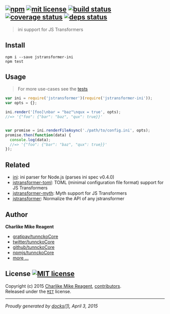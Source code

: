 ## [![npm][npmjs-img]][npmjs-url] [![mit license][license-img]][license-url] [![build status][travis-img]][travis-url] [![coverage status][coveralls-img]][coveralls-url] [![deps status][daviddm-img]][daviddm-url]

> ini support for JS Transformers

## Install
```
npm i --save jstransformer-ini
npm test
```


## Usage
> For more use-cases see the [tests](./test.js)

```js
var ini = require('jstransformer')(require('jstransformer-ini'));
var opts = {};

ini.render('[foo]\nbar = "baz"\nqux = true', opts);
//=> '{"foo": {"bar": "baz", "qux": true}}'


var promise = ini.renderFileAsync('./path/to/config.ini', opts);
promise.then(function(data) {
  console.log(data);
  //=> '{"foo": {"bar": "baz", "qux": true}}'
});
```


## Related
- [ini](https://github.com/isaacs/ini/): ini parser for Node.js (parses ini spec v0.4.0)
- [jstransformer-toml](https://github.com/jstransformers/jstransformer-toml): TOML (minimal configuration file format) support for JS Transformers
- [jstransformer-myth](https://github.com/jstransformers/jstransformer-myth): Myth support for JS Transformers
- [jstransformer](https://github.com/jstransformers/jstransformer): Normalize the API of any jstransformer


## Author
**Charlike Mike Reagent**
+ [gratipay/tunnckoCore][author-gratipay]
+ [twitter/tunnckoCore][author-twitter]
+ [github/tunnckoCore][author-github]
+ [npmjs/tunnckoCore][author-npmjs]
+ [more ...][contrib-more]


## License [![MIT license][license-img]][license-url]
Copyright (c) 2015 [Charlike Mike Reagent][contrib-more], [contributors][contrib-graf].  
Released under the [`MIT`][license-url] license.


[npmjs-url]: http://npm.im/jstransformer-ini
[npmjs-img]: https://img.shields.io/npm/v/jstransformer-ini.svg?style=flat&label=jstransformer-ini

[coveralls-url]: https://coveralls.io/r/jstransformers/jstransformer-ini?branch=master
[coveralls-img]: https://img.shields.io/coveralls/jstransformers/jstransformer-ini.svg?style=flat

[license-url]: https://github.com/jstransformers/jstransformer-ini/blob/master/license.md
[license-img]: https://img.shields.io/badge/license-MIT-blue.svg?style=flat

[travis-url]: https://travis-ci.org/jstransformers/jstransformer-ini
[travis-img]: https://img.shields.io/travis/jstransformers/jstransformer-ini.svg?style=flat

[daviddm-url]: https://david-dm.org/jstransformers/jstransformer-ini
[daviddm-img]: https://img.shields.io/david/jstransformers/jstransformer-ini.svg?style=flat

[author-gratipay]: https://gratipay.com/tunnckoCore
[author-twitter]: https://twitter.com/tunnckoCore
[author-github]: https://github.com/tunnckoCore
[author-npmjs]: https://npmjs.org/~tunnckocore

[contrib-more]: http://j.mp/1stW47C
[contrib-graf]: https://github.com/jstransformers/jstransformer-ini/graphs/contributors

***

_Proudly generated by [docks(1)](https://github.com/tunnckoCore), April 3, 2015_